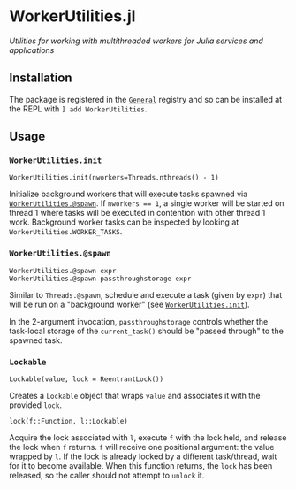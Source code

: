 
# WorkerUtilities.jl

*Utilities for working with multithreaded workers for Julia services and applications*

## Installation

The package is registered in the [`General`](https://github.com/JuliaRegistries/General) registry and so can be installed at the REPL with `] add WorkerUtilities`.

## Usage

### `WorkerUtilities.init`

    WorkerUtilities.init(nworkers=Threads.nthreads() - 1)

Initialize background workers that will execute tasks spawned via
[`WorkerUtilities.@spawn`](@ref). If `nworkers == 1`, a single worker
will be started on thread 1 where tasks will be executed in contention
with other thread 1 work. Background worker tasks can be inspected by
looking at `WorkerUtilities.WORKER_TASKS`.

### `WorkerUtilities.@spawn`
    WorkerUtilities.@spawn expr
    WorkerUtilities.@spawn passthroughstorage expr

Similar to `Threads.@spawn`, schedule and execute a task (given by `expr`)
that will be run on a "background worker" (see [`WorkerUtilities.init`]((@ref))).

In the 2-argument invocation, `passthroughstorage` controls whether the task-local storage of the
`current_task()` should be "passed through" to the spawned task.

### `Lockable`

    Lockable(value, lock = ReentrantLock())

Creates a `Lockable` object that wraps `value` and
associates it with the provided `lock`.

    lock(f::Function, l::Lockable)

Acquire the lock associated with `l`, execute `f` with the lock held,
and release the lock when `f` returns. `f` will receive one positional
argument: the value wrapped by `l`. If the lock is already locked by a
different task/thread, wait for it to become available.
When this function returns, the `lock` has been released, so the caller should
not attempt to `unlock` it.